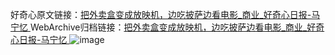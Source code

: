 好奇心原文链接：[把外卖盒变成放映机，边吃披萨边看电影_商业_好奇心日报-马宁忆 ](https://www.qdaily.com/articles/9908.html)
WebArchive归档链接：[把外卖盒变成放映机，边吃披萨边看电影_商业_好奇心日报-马宁忆 ](http://web.archive.org/web/20171014153753/http://www.qdaily.com/articles/9908.html)
![image](http://ww3.sinaimg.cn/large/007d5XDply1g3vh5jk7quj30u02m4hax)